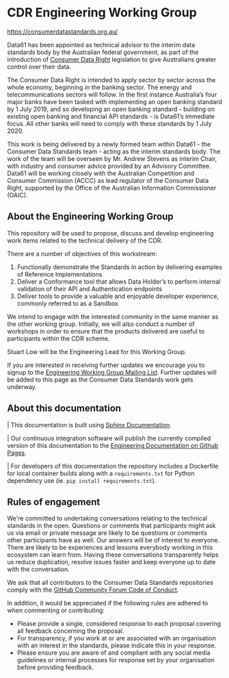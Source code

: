 # CDR Engineering Working Group

https://consumerdatastandards.org.au/

Data61 has been appointed as technical advisor to the interim data standards body by the Australian federal government, as part of the introduction of [Consumer Data Right](https://www.accc.gov.au/focus-areas/consumer-data-right "ACCC Consumer Data Right webpage") legislation to give Australians greater control over their data.

The Consumer Data Right is intended to apply sector by sector across the whole economy, beginning in the banking sector. The energy and telecommunications sectors will follow. In the first instance Australia’s four major banks have been tasked with implementing an open banking standard by 1 July 2019, and so developing an open banking standard - building on existing open banking and financial API standards - is Data61’s immediate focus. All other banks will need to comply with these standards by 1 July 2020.

This work is being delivered by a newly formed team within Data61 - the Consumer Data Standards team - acting as the interim standards body. The work of the team will be overseen by Mr. Andrew Stevens as interim Chair, with industry and consumer advice provided by an Advisory Committee. Data61 will be working closely with the Australian Competition and Consumer Commission (ACCC) as lead regulator of the Consumer Data Right, supported by the Office of the Australian Information Commissioner (OAIC).

## About the Engineering Working Group

This repository will be used to propose, discuss and develop engineering work items related to the technical delivery of the CDR.

There are a number of objectives of this workstream:

1. Functionally demonstrate the Standards in action by delivering examples of Reference Implementations
2. Deliver a Conformance tool that allows Data Holder’s to perform internal validation of their API and Authentication endpoints
3. Deliver tools to provide a valuable and enjoyable developer experience, commonly referred to as a Sandbox

We intend to engage with the interested community in the same manner as the other working group. Initially, we will also conduct a number of workshops in order to ensure that the products delivered are useful to participants within the CDR scheme.

Stuart Low will be the Engineering Lead for this Working Group.

If you are interested in receiving further updates we encourage you to signup to the [Engineering Working Group Mailing List](http://eepurl.com/ghaJmn). Further updates will be added to this page as the Consumer Data Standards work gets underway.

## About this documentation

| This documentation is built using [Sphinx Documentation](http://www.sphinx-doc.org/en/master/).

| Our continuous integration software will publish the currently compiled version of this documentation to the [Engineering Documentation on Github Pages](https://consumerdatastandardsaustralia.github.io/engineering).

| For developers of this documentation the repository includes a Dockerfile for local container builds along with a ``requirements.txt`` for Python dependency use (ie. ``pip install requirements.txt``).

## Rules of engagement

We're committed to undertaking conversations relating to the technical standards in the open. Questions or comments that participants might ask us via email or private message are likely to be questions or comments other participants have as well. Our answers will be of interest to everyone. There are likely to be experiences and lessons everybody working in this ecosystem can learn from. Having these conversations transparently helps us reduce duplication, resolve issues faster and keep everyone up to date with the conversation.

We ask that all contributors to the Consumer Data Standards repositories comply with the [GitHub Community Forum Code of Conduct](https://help.github.com/articles/github-community-forum-code-of-conduct/).

In addition, it would be appreciated if the following rules are adhered to when commenting or contributing:
* Please provide a single, considered response to each proposal covering all feedback concerning the proposal.
* For transparency, if you work at or are associated with an organisation with an interest in the standards, please indicate this in your response.
* Please ensure you are aware of and compliant with any social media guidelines or internal processes for response set by your organisation before providing feedback.
